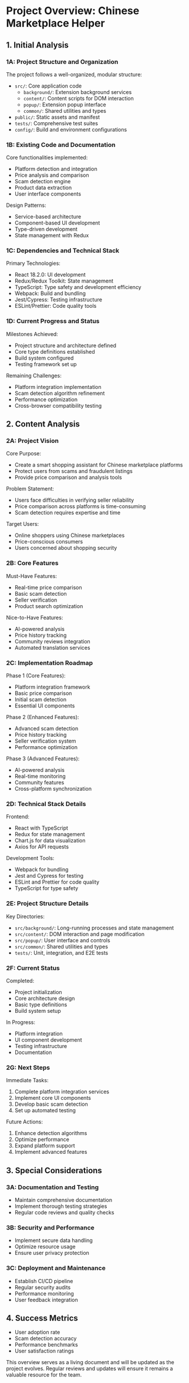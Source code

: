 # Project Overview: Chinese Marketplace Helper

## 1. Initial Analysis

### 1A: Project Structure and Organization
The project follows a well-organized, modular structure:
- `src/`: Core application code
  - `background/`: Extension background services
  - `content/`: Content scripts for DOM interaction
  - `popup/`: Extension popup interface
  - `common/`: Shared utilities and types
- `public/`: Static assets and manifest
- `tests/`: Comprehensive test suites
- `config/`: Build and environment configurations

### 1B: Existing Code and Documentation
Core functionalities implemented:
- Platform detection and integration
- Price analysis and comparison
- Scam detection engine
- Product data extraction
- User interface components

Design Patterns:
- Service-based architecture
- Component-based UI development
- Type-driven development
- State management with Redux

### 1C: Dependencies and Technical Stack
Primary Technologies:
- React 18.2.0: UI development
- Redux/Redux Toolkit: State management
- TypeScript: Type safety and development efficiency
- Webpack: Build and bundling
- Jest/Cypress: Testing infrastructure
- ESLint/Prettier: Code quality tools

### 1D: Current Progress and Status
Milestones Achieved:
- Project structure and architecture defined
- Core type definitions established
- Build system configured
- Testing framework set up

Remaining Challenges:
- Platform integration implementation
- Scam detection algorithm refinement
- Performance optimization
- Cross-browser compatibility testing

## 2. Content Analysis

### 2A: Project Vision
Core Purpose:
- Create a smart shopping assistant for Chinese marketplace platforms
- Protect users from scams and fraudulent listings
- Provide price comparison and analysis tools

Problem Statement:
- Users face difficulties in verifying seller reliability
- Price comparison across platforms is time-consuming
- Scam detection requires expertise and time

Target Users:
- Online shoppers using Chinese marketplaces
- Price-conscious consumers
- Users concerned about shopping security

### 2B: Core Features
Must-Have Features:
- Real-time price comparison
- Basic scam detection
- Seller verification
- Product search optimization

Nice-to-Have Features:
- AI-powered analysis
- Price history tracking
- Community reviews integration
- Automated translation services

### 2C: Implementation Roadmap
Phase 1 (Core Features):
- Platform integration framework
- Basic price comparison
- Initial scam detection
- Essential UI components

Phase 2 (Enhanced Features):
- Advanced scam detection
- Price history tracking
- Seller verification system
- Performance optimization

Phase 3 (Advanced Features):
- AI-powered analysis
- Real-time monitoring
- Community features
- Cross-platform synchronization

### 2D: Technical Stack Details
Frontend:
- React with TypeScript
- Redux for state management
- Chart.js for data visualization
- Axios for API requests

Development Tools:
- Webpack for bundling
- Jest and Cypress for testing
- ESLint and Prettier for code quality
- TypeScript for type safety

### 2E: Project Structure Details
Key Directories:
- `src/background/`: Long-running processes and state management
- `src/content/`: DOM interaction and page modification
- `src/popup/`: User interface and controls
- `src/common/`: Shared utilities and types
- `tests/`: Unit, integration, and E2E tests

### 2F: Current Status
Completed:
- Project initialization
- Core architecture design
- Basic type definitions
- Build system setup

In Progress:
- Platform integration
- UI component development
- Testing infrastructure
- Documentation

### 2G: Next Steps
Immediate Tasks:
1. Complete platform integration services
2. Implement core UI components
3. Develop basic scam detection
4. Set up automated testing

Future Actions:
1. Enhance detection algorithms
2. Optimize performance
3. Expand platform support
4. Implement advanced features

## 3. Special Considerations

### 3A: Documentation and Testing
- Maintain comprehensive documentation
- Implement thorough testing strategies
- Regular code reviews and quality checks

### 3B: Security and Performance
- Implement secure data handling
- Optimize resource usage
- Ensure user privacy protection

### 3C: Deployment and Maintenance
- Establish CI/CD pipeline
- Regular security audits
- Performance monitoring
- User feedback integration

## 4. Success Metrics
- User adoption rate
- Scam detection accuracy
- Performance benchmarks
- User satisfaction ratings

This overview serves as a living document and will be updated as the project evolves. Regular reviews and updates will ensure it remains a valuable resource for the team.
